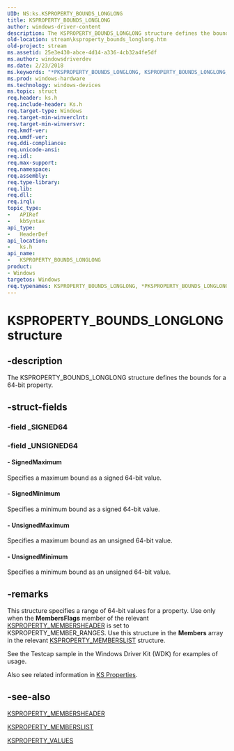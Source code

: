 ```yaml
---
UID: NS:ks.KSPROPERTY_BOUNDS_LONGLONG
title: KSPROPERTY_BOUNDS_LONGLONG
author: windows-driver-content
description: The KSPROPERTY_BOUNDS_LONGLONG structure defines the bounds for a 64-bit property.
old-location: stream\ksproperty_bounds_longlong.htm
old-project: stream
ms.assetid: 25e3e430-abce-4d14-a336-4cb32a4fe5df
ms.author: windowsdriverdev
ms.date: 2/23/2018
ms.keywords: "*PKSPROPERTY_BOUNDS_LONGLONG, KSPROPERTY_BOUNDS_LONGLONG, KSPROPERTY_BOUNDS_LONGLONG union [Streaming Media Devices], PKSPROPERTY_BOUNDS_LONGLONG, PKSPROPERTY_BOUNDS_LONGLONG union pointer [Streaming Media Devices], ks-struct_553b35b1-55c4-404d-af6b-a9fb2bbfb6b9.xml, ks/KSPROPERTY_BOUNDS_LONGLONG, ks/PKSPROPERTY_BOUNDS_LONGLONG, stream.ksproperty_bounds_longlong"
ms.prod: windows-hardware
ms.technology: windows-devices
ms.topic: struct
req.header: ks.h
req.include-header: Ks.h
req.target-type: Windows
req.target-min-winverclnt: 
req.target-min-winversvr: 
req.kmdf-ver: 
req.umdf-ver: 
req.ddi-compliance: 
req.unicode-ansi: 
req.idl: 
req.max-support: 
req.namespace: 
req.assembly: 
req.type-library: 
req.lib: 
req.dll: 
req.irql: 
topic_type:
-	APIRef
-	kbSyntax
api_type:
-	HeaderDef
api_location:
-	ks.h
api_name:
-	KSPROPERTY_BOUNDS_LONGLONG
product:
- Windows
targetos: Windows
req.typenames: KSPROPERTY_BOUNDS_LONGLONG, *PKSPROPERTY_BOUNDS_LONGLONG
---
```


# KSPROPERTY_BOUNDS_LONGLONG structure


## -description


The KSPROPERTY_BOUNDS_LONGLONG structure defines the bounds for a 64-bit property.


## -struct-fields




### -field _SIGNED64

 


### -field _UNSIGNED64

 




#### - SignedMaximum

Specifies a maximum bound as a signed 64-bit value.


#### - SignedMinimum

Specifies a minimum bound as a signed 64-bit value.


#### - UnsignedMaximum

Specifies a maximum bound as an unsigned 64-bit value.


#### - UnsignedMinimum

Specifies a minimum bound as an unsigned 64-bit value.


## -remarks



This structure specifies a range of 64-bit values for a property. Use only when the <b>MembersFlags</b> member of the relevant <a href="https://msdn.microsoft.com/library/windows/hardware/ff565189">KSPROPERTY_MEMBERSHEADER</a> is set to KSPROPERTY_MEMBER_RANGES. Use this structure in the <b>Members</b> array in the relevant <a href="https://msdn.microsoft.com/library/windows/hardware/ff565190">KSPROPERTY_MEMBERSLIST</a> structure.

See the Testcap sample in the Windows Driver Kit (WDK) for examples of usage.

Also see related information in <a href="https://msdn.microsoft.com/a385929e-1934-4d88-aaf9-ff1ddbfd30f7">KS Properties</a>.




## -see-also




<a href="https://msdn.microsoft.com/library/windows/hardware/ff565189">KSPROPERTY_MEMBERSHEADER</a>



<a href="https://msdn.microsoft.com/library/windows/hardware/ff565190">KSPROPERTY_MEMBERSLIST</a>



<a href="https://msdn.microsoft.com/library/windows/hardware/ff565966">KSPROPERTY_VALUES</a>
 

 

